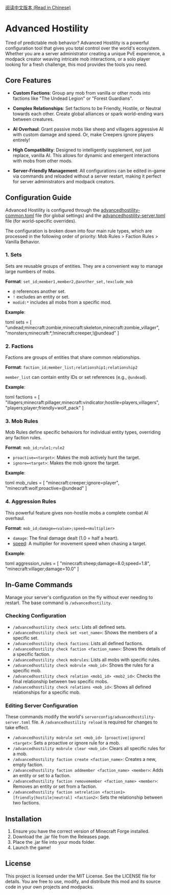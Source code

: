[阅读中文版本 (Read in Chinese)](README_zh.md)

# Advanced Hostility

Tired of predictable mob behavior? Advanced Hostility is a powerful configuration tool that gives you total control over the world's ecosystem. Whether you are a server administrator creating a unique PvE experience, a modpack creator weaving intricate mob interactions, or a solo player looking for a fresh challenge, this mod provides the tools you need.

## Core Features

- **Custom Factions**: Group any mob from vanilla or other mods into factions like "The Undead Legion" or "Forest Guardians".

- **Complex Relationships**: Set factions to be Friendly, Hostile, or Neutral towards each other. Create global alliances or spark world-ending wars between creatures.

- **AI Overhaul**: Grant passive mobs like sheep and villagers aggressive AI with custom damage and speed. Or, make Creepers ignore players entirely!

- **High Compatibility**: Designed to intelligently supplement, not just replace, vanilla AI. This allows for dynamic and emergent interactions with mobs from other mods.

- **Server-Friendly Management**: All configurations can be edited in-game via commands and reloaded without a server restart, making it perfect for server administrators and modpack creators.

## Configuration Guide

Advanced Hostility is configured through the [advancedhostility-common.toml](file://E:\AI_KING\All_Target\run\config\advancedhostility-common.toml) file (for global settings) and the [advancedhostility-server.toml](file://E:\AI_KING\All_Target\run\saves\新的世界\serverconfig\advancedhostility-server.toml) file (for world-specific overrides).

The configuration is broken down into four main rule types, which are processed in the following order of priority: Mob Rules > Faction Rules > Vanilla Behavior.

### 1. Sets

Sets are reusable groups of entities. They are a convenient way to manage large numbers of mobs.

**Format**: `set_id;member1,member2,@another_set,!exclude_mob`

- `@` references another set.
- `!` excludes an entity or set.
- `modid:*` includes all mobs from a specific mod.

**Example**:

toml sets = [ "undead;minecraft:zombie,minecraft:skeleton,minecraft:zombie_villager", "monsters;minecraft:*,!minecraft:creeper,!@undead" ]

### 2. Factions

Factions are groups of entities that share common relationships.

**Format**: `faction_id;member_list;relationship1;relationship2`

`member_list` can contain entity IDs or set references (e.g., `@undead`).

**Example**:

toml factions = [ "illagers;minecraft:pillager,minecraft:vindicator;hostile=players,villagers", "players;player;friendly=wolf_pack" ]

### 3. Mob Rules

Mob Rules define specific behaviors for individual entity types, overriding any faction rules.

**Format**: `mob_id;rule1;rule2`

- `proactive=<target>`: Makes the mob actively hunt the target.
- `ignore=<target>`: Makes the mob ignore the target.

**Example**:

toml mob_rules = [ "minecraft:creeper;ignore=player", "minecraft:wolf;proactive=@undead" ]

### 4. Aggression Rules

This powerful feature gives non-hostile mobs a complete combat AI overhaul.

**Format**: `mob_id;damage=<value>;speed=<multiplier>`

- `damage`: The final damage dealt (1.0 = half a heart).
- [speed](file://net\minecraft\world\entity\LivingEntity.java#L146-L146): A multiplier for movement speed when chasing a target.

**Example**:

toml aggression_rules = [ "minecraft:sheep;damage=8.0;speed=1.8", "minecraft:villager;damage=10.0" ]

## In-Game Commands

Manage your server's configuration on the fly without ever needing to restart. The base command is `/advancedhostility`.

### Checking Configuration

- `/advancedhostility check sets`: Lists all defined sets.
- `/advancedhostility check set <set_name>`: Shows the members of a specific set.
- `/advancedhostility check factions`: Lists all defined factions.
- `/advancedhostility check faction <faction_name>`: Shows the details of a specific faction.
- `/advancedhostility check mobrules`: Lists all mobs with specific rules.
- `/advancedhostility check mobrule <mob_id>`: Shows the rules for a specific mob.
- `/advancedhostility check relation <mob1_id> <mob2_id>`: Checks the final relationship between two specific mobs.
- `/advancedhostility check relations <mob_id>`: Shows all defined relationships for a specific mob.

### Editing Server Configuration

These commands modify the world's `serverconfig/advancedhostility-server.toml` file.
A `/advancedhostility reload` is required for changes to take effect.

- `/advancedhostility mobrule set <mob_id> [proactive|ignore] <target>`: Sets a proactive or ignore rule for a mob.
- `/advancedhostility mobrule clear <mob_id>`: Clears all specific rules for a mob.
- `/advancedhostility faction create <faction_name>`: Creates a new, empty faction.
- `/advancedhostility faction addmember <faction_name> <member>`: Adds an entity or set to a faction.
- `/advancedhostility faction removemember <faction_name> <member>`: Removes an entity or set from a faction.
- `/advancedhostility faction setrelation <faction1> [friendly|hostile|neutral] <faction2>`: Sets the relationship between two factions.

## Installation

1. Ensure you have the correct version of Minecraft Forge installed.
2. Download the .jar file from the Releases page.
3. Place the .jar file into your mods folder.
4. Launch the game!

## License

This project is licensed under the MIT License. See the LICENSE file for details. You are free to use, modify, and distribute this mod and its source code in your own projects and modpacks.